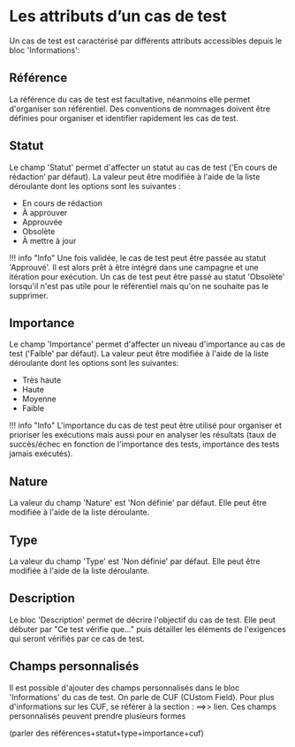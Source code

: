 
# Les attributs d’un cas de test

Un cas de test est caractérisé par différents attributs accessibles depuis le bloc 'Informations':

## Référence
La référence du cas de test est facultative, néanmoins elle permet d'organiser son référentiel. Des conventions de nommages doivent être définies pour organiser et identifier rapidement les cas de test.

## Statut
Le champ 'Statut' permet d'affecter un statut au cas de test (‘En cours de rédaction’ par défaut). La valeur peut être modifiée à l'aide de la liste déroulante dont les options sont les suivantes :

 - En cours de rédaction
 - À approuver
 - Approuvée
 - Obsolète
 - À mettre à jour

!!! info "Info"
	Une fois validée, le cas de test peut être passée au statut 'Approuvé'. Il est alors prêt à être intégré dans une campagne et une itération pour exécution. 
Un cas de test peut être passé au statut 'Obsolète' lorsqu'il n'est pas utile pour le référentiel mais qu'on ne souhaite pas le supprimer.

## Importance
Le champ 'Importance' permet d'affecter un niveau d'importance au cas de test ('Faible' par défaut). La valeur peut être modifiée à l'aide de la liste déroulante dont les options sont les suivantes:

- Très haute
- Haute
- Moyenne
- Faible 

!!! info "Info"
	L'importance du cas de test peut être utilisé pour organiser et prioriser les exécutions mais aussi pour en analyser les résultats (taux de succès/échec en fonction de l'importance des tests, importance des tests jamais exécutés).

## Nature
La valeur du champ 'Nature' est 'Non définie' par défaut. Elle peut être modifiée à l'aide de la liste déroulante.
 
## Type
La valeur du champ 'Type' est 'Non définie' par défaut. Elle peut être modifiée à l'aide de la liste déroulante.

## Description
Le bloc 'Description' permet de décrire l'objectif du cas de test. Elle peut débuter par "Ce test vérifie que..." puis détailler les éléments de l'exigences qui seront vérifiés par ce cas de test. 


## Champs personnalisés

Il est possible d'ajouter des champs personnalisés dans le bloc 'Informations' du cas de test. On parle de CUF (CUstom Field). Pour plus d'informations sur les CUF, se référer à la section : ==>> lien.
Ces champs personnalisés peuvent prendre plusieurs formes 

(parler des références+statut+type+importance+cuf)
<!--stackedit_data:
eyJoaXN0b3J5IjpbMTQxOTE4NjU0NCwtMTM3ODkyNDA0LC0yMT
k2NDUzOTcsLTk1NzAxNzI0NSwyMTE2OTE1NjUxLDc2MDQxODM5
Nyw5NDkyOTAxOTgsLTc2MTcyNDcyOSwtMTg3MjM5MTg1MCw4OD
Y4ODQxMjYsMzgzNDQwNjM1LDE3MzcxNTQxODgsMTI1NTQwMDQ3
OSwyMDMwNzc4ODcyLC05MDkzNDkyODEsMzcyMDI1NjQwLC01Mj
M4OTMwNjksMTM3MDc5MzEyLC04MDU2NzM0MzddfQ==
-->
